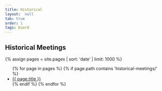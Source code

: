 ```yaml
---
title: Historical
layout:  null
tab: true
order: 1
tags: board
---
```


## Historical Meetings

{% assign pages = site.pages | sort: 'date' | limit: 1000 %}
<ul>
{% for page in pages %}
 {% if page.path contains 'historical-meetings/' %}
 <li><a href='/www-board{{ page.url }}'>{{ page.title }}</a></li>
 {% endif %}
{% endfor %}
</ul>
